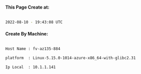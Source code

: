 
   
#### This Page Create at:

```bash

2022-08-10 - 19:43:08 UTC

```

#### Create By Machine:

```bash

Host Name : fv-az135-884

platform  : Linux-5.15.0-1014-azure-x86_64-with-glibc2.31

Ip Local  : 10.1.1.141

```

